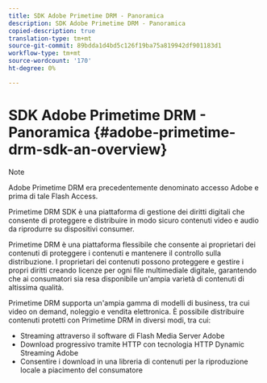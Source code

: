 ```yaml
---
title: SDK Adobe Primetime DRM - Panoramica
description: SDK Adobe Primetime DRM - Panoramica
copied-description: true
translation-type: tm+mt
source-git-commit: 89bdda1d4bd5c126f19ba75a819942df901183d1
workflow-type: tm+mt
source-wordcount: '170'
ht-degree: 0%

---
```



# SDK Adobe Primetime DRM - Panoramica {#adobe-primetime-drm-sdk-an-overview}

>[!NOTE]
>
>Adobe Primetime DRM era precedentemente denominato accesso Adobe e prima di tale Flash Access.

Primetime DRM SDK è una piattaforma di gestione dei diritti digitali che consente di proteggere e distribuire in modo sicuro contenuti video e audio da riprodurre su dispositivi consumer.

Primetime DRM è una piattaforma flessibile che consente ai proprietari dei contenuti di proteggere i contenuti e mantenere il controllo sulla distribuzione. I proprietari dei contenuti possono proteggere e gestire i propri diritti creando licenze per ogni file multimediale digitale, garantendo che ai consumatori sia resa disponibile un&#39;ampia varietà di contenuti di altissima qualità.

Primetime DRM supporta un&#39;ampia gamma di modelli di business, tra cui video on demand, noleggio e vendita elettronica. È possibile distribuire contenuti protetti con Primetime DRM in diversi modi, tra cui:

* Streaming attraverso il software di Flash Media Server Adobe
* Download progressivo tramite HTTP con tecnologia HTTP Dynamic Streaming Adobe
* Consentire i download in una libreria di contenuti per la riproduzione locale a piacimento del consumatore

